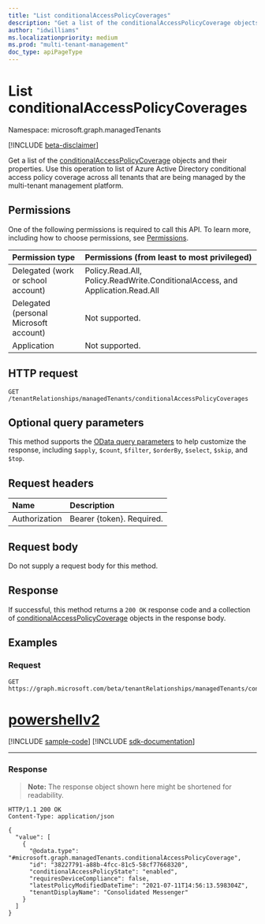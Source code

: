 ```yaml
---
title: "List conditionalAccessPolicyCoverages"
description: "Get a list of the conditionalAccessPolicyCoverage objects and their properties."
author: "idwilliams"
ms.localizationpriority: medium
ms.prod: "multi-tenant-management"
doc_type: apiPageType
---
```


# List conditionalAccessPolicyCoverages
Namespace: microsoft.graph.managedTenants

[!INCLUDE [beta-disclaimer](../../includes/beta-disclaimer.md)]

Get a list of the [conditionalAccessPolicyCoverage](../resources/managedtenants-conditionalaccesspolicycoverage.md) objects and their properties. Use this operation to list of Azure Active Directory conditional access policy coverage across all tenants that are being managed by the multi-tenant management platform.

## Permissions
One of the following permissions is required to call this API. To learn more, including how to choose permissions, see [Permissions](/graph/permissions-reference).

|Permission type|Permissions (from least to most privileged)|
|:---|:---|
|Delegated (work or school account)|Policy.Read.All, Policy.ReadWrite.ConditionalAccess, and Application.Read.All|
|Delegated (personal Microsoft account)|Not supported.|
|Application|Not supported.|

## HTTP request

<!-- {
  "blockType": "ignored"
}
-->
``` http
GET /tenantRelationships/managedTenants/conditionalAccessPolicyCoverages
```

## Optional query parameters
This method supports the [OData query parameters](/graph/query-parameters) to help customize the response, including `$apply`, `$count`, `$filter`, `$orderBy`, `$select`, `$skip`, and `$top`.

## Request headers
|Name|Description|
|:---|:---|
|Authorization|Bearer {token}. Required.|

## Request body
Do not supply a request body for this method.

## Response

If successful, this method returns a `200 OK` response code and a collection of [conditionalAccessPolicyCoverage](../resources/managedtenants-conditionalaccesspolicycoverage.md) objects in the response body.

## Examples

### Request

<!-- {
  "blockType": "request",
  "name": "list_conditionalaccesspolicycoverage"
}
-->
``` http
GET https://graph.microsoft.com/beta/tenantRelationships/managedTenants/conditionalAccessPolicyCoverages
```

# [powershellv2](#tab/powershellv2)
[!INCLUDE [sample-code](../includes/snippets/powershellv2/list-conditionalaccesspolicycoverage-powershellv2-snippets.md)]
[!INCLUDE [sdk-documentation](../includes/snippets/snippets-sdk-documentation-link.md)]

---

### Response

>**Note:** The response object shown here might be shortened for readability.
<!-- {
  "blockType": "response",
  "truncated": true,
  "@odata.type": "Collection(microsoft.graph.managedTenants.conditionalAccessPolicyCoverage)"
}
-->
``` http
HTTP/1.1 200 OK
Content-Type: application/json

{
  "value": [
    {
      "@odata.type": "#microsoft.graph.managedTenants.conditionalAccessPolicyCoverage",
      "id": "38227791-a88b-4fcc-81c5-58cf77668320",
      "conditionalAccessPolicyState": "enabled",
      "requiresDeviceCompliance": false,
      "latestPolicyModifiedDateTime": "2021-07-11T14:56:13.598304Z",
      "tenantDisplayName": "Consolidated Messenger"
    }
  ]
}
```
